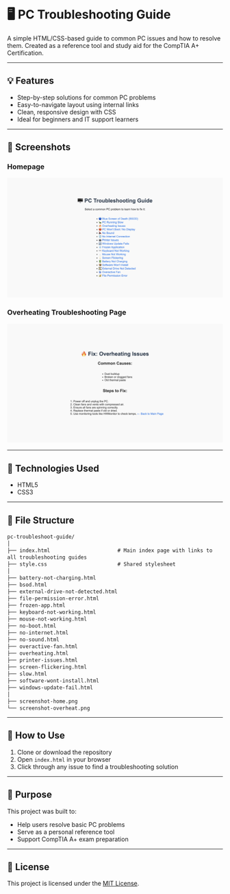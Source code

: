 # 🖥️ PC Troubleshooting Guide

A simple HTML/CSS-based guide to common PC issues and how to resolve them. Created as a reference tool and study aid for the CompTIA A+ Certification.

---

## 💡 Features

- Step-by-step solutions for common PC problems  
- Easy-to-navigate layout using internal links  
- Clean, responsive design with CSS  
- Ideal for beginners and IT support learners

---

## 📸 Screenshots

### Homepage
![Home Screenshot](screenshot-home.png)

### Overheating Troubleshooting Page
![Overheat Screenshot](screenshot-overheat.png)

---

## 🧩 Technologies Used

- HTML5  
- CSS3  

---

## 📂 File Structure

```
pc-troubleshoot-guide/
│
├── index.html                      # Main index page with links to all troubleshooting guides
├── style.css                       # Shared stylesheet
│
├── battery-not-charging.html
├── bsod.html
├── external-drive-not-detected.html
├── file-permission-error.html
├── frozen-app.html
├── keyboard-not-working.html
├── mouse-not-working.html
├── no-boot.html
├── no-internet.html
├── no-sound.html
├── overactive-fan.html
├── overheating.html
├── printer-issues.html
├── screen-flickering.html
├── slow.html
├── software-wont-install.html
├── windows-update-fail.html
│
├── screenshot-home.png
└── screenshot-overheat.png
```


---

## 🚀 How to Use

1. Clone or download the repository  
2. Open `index.html` in your browser  
3. Click through any issue to find a troubleshooting solution  

---

## 🧠 Purpose

This project was built to:
- Help users resolve basic PC problems
- Serve as a personal reference tool
- Support CompTIA A+ exam preparation

---

## 📜 License

This project is licensed under the [MIT License](LICENSE).
